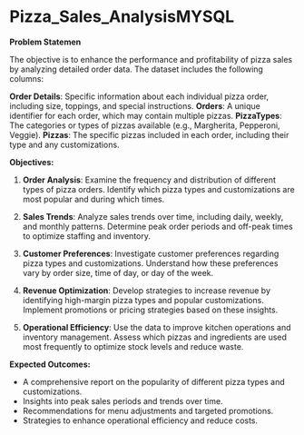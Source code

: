 # Pizza_Sales_AnalysisMYSQL

**Problem Statemen**

The objective is to enhance the performance and profitability of pizza sales by analyzing detailed order data. The dataset includes the following columns:

**Order Details**: Specific information about each individual pizza order, including size, toppings, and special instructions.
**Orders**: A unique identifier for each order, which may contain multiple pizzas.
**PizzaTypes**: The categories or types of pizzas available (e.g., Margherita, Pepperoni, Veggie).
**Pizzas**: The specific pizzas included in each order, including their type and any customizations.

**Objectives:**

1. **Order Analysis**: Examine the frequency and distribution of different types of pizza orders. Identify which pizza types and customizations are most popular and during which times.

2. **Sales Trends**: Analyze sales trends over time, including daily, weekly, and monthly patterns. Determine peak order periods and off-peak times to optimize staffing and inventory.

3. **Customer Preferences**: Investigate customer preferences regarding pizza types and customizations. Understand how these preferences vary by order size, time of day, or day of the week.

4. **Revenue Optimization**: Develop strategies to increase revenue by identifying high-margin pizza types and popular customizations. Implement promotions or pricing strategies based on these insights.

5. **Operational Efficiency**: Use the data to improve kitchen operations and inventory management. Assess which pizzas and ingredients are used most frequently to optimize stock levels and reduce waste.

**Expected Outcomes:**

- A comprehensive report on the popularity of different pizza types and customizations.
- Insights into peak sales periods and trends over time.
- Recommendations for menu adjustments and targeted promotions.
- Strategies to enhance operational efficiency and reduce costs.

